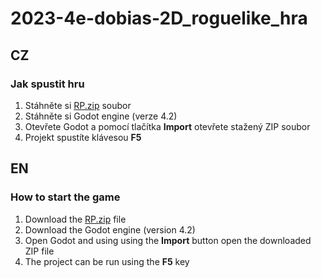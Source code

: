 # 2023-4e-dobias-2D_roguelike_hra

## CZ
### Jak spustit hru
1. Stáhněte si [RP.zip](https://github.com/gyarab/2023-4e-dobias-2D_roguelike_hra/releases/tag/oprava) soubor
2. Stáhněte si Godot engine (verze 4.2)
3. Otevřete Godot a pomocí tlačítka **Import** otevřete stažený ZIP soubor
4. Projekt spustíte klávesou **F5**

## EN
### How to start the game
1. Download the [RP.zip](https://github.com/gyarab/2023-4e-dobias-2D_roguelike_hra/releases/tag/oprava) file
2. Download the Godot engine (version 4.2)
3. Open Godot and using using the **Import** button open the downloaded ZIP file
4. The project can be run using the **F5** key
